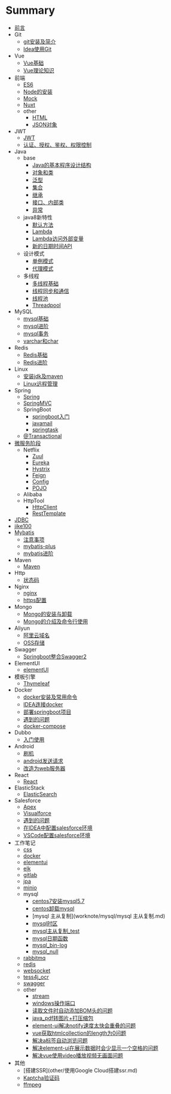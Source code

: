 # Summary

* [前言](README.md)
* Git
    * [git安装及简介](git/Git.md)
    * [Idea使用Git](git/Idea中使用Git.md)
* Vue
    * [Vue基础](vue/Vue.md)
    * [Vue理论知识](vue/vue理论知识.md)  
* 前端
    * [ES6](frontend/es6/es6.md)
    * [Node的安装](frontend/node/node.md)
    * [Mock](frontend/mock/mock.md)
    * [Nuxt](frontend/nuxt/nuxt.md)
    * other
       * [HTML](frontend/other/html.md)
       * [JSON对象](frontend/other/JSON对象的两个方法.md)
* JWT
    * [JWT](jwt/JWT.md)
    * [认证、授权、鉴权、权限控制](jwt/认证、授权、鉴权、权限控制.md)
* Java
    * base
        * [Java的基本程序设计结构](java/base/Java的基本程序设计结构.md)
        * [对象和类](java/base/对象和类.md)
        * [泛型](java/base/泛型.md)
        * [集合](java/base/集合.md)
        * [继承](java/base/继承.md)
        * [接口、内部类](java/base/接口、内部类.md)
        * [异常](java/base/异常.md)
    * java8新特性
        * [默认方法](java/java8new_feature/默认方法.md)
        * [Lambda](java/java8new_feature/Lambda.md)
        * [Lambda访问外部变量](java/java8new_feature/Lambda访问外部变量.md)
        * [新的日期时间API](java/java8new_feature/日期时间API.md)
    * 设计模式
        * [单例模式](java/pattern/singleton.md)
        * [代理模式](java/pattern/proxy.md)
    * 多线程
        * [多线程基础](java/thread/多线程入门.md)
        * [线程同步和通信](java/thread/线程同步和通信.md)
        * [线程池](java/thread/线程池.md)
        * [Threadpool](java/thread/threadpool/threadpool.md)
* MySQL
    * [mysql基础](mysql/mysql基础.md)
    * [mysql进阶](mysql/mysql进阶.md)
    * [mysql事务](mysql/mysql事务.md)
    * [varchar和char](mysql/varchar和char.md)
* Redis
    * [Redis基础](redis/redis.md)    
    * [Redis进阶](redis/redis高级.md)
* Linux
    * [安装jdk及maven](linux/Linux环境下安装jdk和maven.md)
    * [Linux远程管理](linux/Linux远程管理.md)
* Spring
    * [Spring](spring/spring.md)
    * [SpringMVC](spring/SpringMVC.md)
    * SpringBoot
        * [springboot入门](spring/SpringBoot.md)
        * [javamail](boot_integration/javamail.md)
        * [springtask](boot_integration/springtask.md)
    * [@Transactional](spring/transactional/@Transactional.md)    
* [微服务阶段](microservice/微服务概述.md)
    * Netflix
        * [Zuul](microservice/netflix/Zuul.md)
        * [Eureka](microservice/netflix/eureka/eureka.md)
        * [Hystrix](microservice/netflix/Hystrix.md)
        * [Feign](microservice/netflix/Feign.md)
        * [Config](microservice/netflix/SpringCloudConfig.md)
        * [POJO](microservice/netflix/POJO依赖.md)    
    * Alibaba
    * HttpTool
        * [HttpClient](httptool/HttpClient.md)
        * [RestTemplate](httptool/RestTemplate.md)
* [JDBC](jdbc/jdbc.md) 
* [jike100](jike100/jike100.md) 
* [Mybatis](mybatis/mybatis.md)
    * [注意事项](mybatis/注意事项.md)
    * [mybatis-plus](mybatis/mybatis-plus.md)
    * [mybatis进阶](mybatis/mybatis_advance.md)
* Maven
    * [Maven](maven/maven.md)
* Http    
    * [状态码](http/状态码.md)
* Nginx
    * [nginx](nginx/nginx.md)   
    * [https配置](nginx/https配置.md)      
* Mongo
    * [Mongo的安装与卸载](mongodb/Mongo的安装与卸载.md)
    * [Mongo的介绍及命令行使用](mongodb/Mongo介绍及命令行使用.md)
* Aliyun
    * [阿里云域名](aliyun/阿里云域名.md)
    * [OSS存储](aliyun/OSS存储.md)
* Swagger
    * [Springboot整合Swagger2](swagger/SpringBoot整合Swagger2.md)
* ElementUI
    * [elementUI](elementUI/ElementUI.md)   
* 模板引擎
    * [Thymeleaf](templateng/Thymeleaf.md)  
* Docker
    * [docker安装及常用命令](docker/docker安装及常用命令.md)
    * [IDEA连接docker](docker/IDEA连接docker.md)
    * [部署springboot项目](docker/部署springboot项目.md)
    * [遇到的问题](docker/problem.md)
    * [docker-compose](docker/docker-compose.md)
* Dubbo
    * [入门使用](dubbo/使用dubbo+zookeeper.md)    
* Android
    * [刷机](android/root.md)
    * [android发送请求](android/android发送请求.md)
    * [改造为web服务器](android/改造为web服务器.md)
* React 
    * [React](react/React.md)
* ElasticStack
    * [ElasticSearch](elasticsearch/elasticsearch.md)
* Salesforce
    * [Apex](salesforce/apex.md)  
    * [Visualforce](salesforce/visualforce.md)
    * [遇到的问题](salesforce/遇到的问题.md)
    * [在IDEA中配置salesforce环境](salesforce/在IDEA中配置salesforce环境.md)   
    * [VSCode配置salesforce环境](salesforce/VSCode配置salesforce环境.md) 
* 工作笔记
	* [css](worknote/css/css.md)
	* [docker](worknote/docker/docker.md)
	* [elementui](worknote/elementui/elementui.md)
	* [elk](worknote/elk/elk.md)
	* [gitlab](worknote/gitlab/gitlab.md)
	* [jpa](worknote/jpa/jpa.md)
	* [minio](worknote/minio/minio.md)
	* mysql
		* [centos7安装mysql5.7](worknote/mysql/centos7安装mysql5.7.md)
		* [centos卸载mysql](worknote/mysql/centos卸载mysql.md)
		* [mysql 主从复制](worknote/mysql/mysql 主从复制.md)
		* [mysql时区](worknote/mysql/mysql时区.md)
		* [mysql主从复制_test](worknote/mysql/mysql主从复制_test.md)
		* [mysql日期函数](worknote/mysql/mysql日期函数.md)
        * [mysql_bin-log](worknote/mysql/mysql_bin-log.md)
        * [mysql_null](worknote/mysql/mysql_null.md)
	* [rabbitmq](worknote/rabbitmq/docker安装rabbitmq.md)	
	* [redis](worknote/redis/redis.md)	
	* [websocket](worknote/websocket/springboot+vue+websocket.md)
	* [tess4j_ocr](worknote/tess4j_ocr/Tess4j使用记录.md)
    * [swagger](worknote/swagger/swagger.md)
	* other
		* [stream](worknote/other/stream.md)
		* [windows操作端口](worknote/other/windows操作端口.md)
		* [读取文件时自动添加BOM头的问题](worknote/other/读取文件时自动添加BOM头的问题.md)
		* [java_pdf转图片+打压缩包](worknote/other/java_pdf转图片+打压缩包.md)
		* [element-ui解决notify速度太快会重叠的问题](worknote/other/element-ui解决notify速度太快会重叠的问题.md)
		* [vue获取htmlcollection的length为0问题](worknote/other/vue获取htmlcollection的length为0问题.md)
		* [解决a标签自动浏览问题](worknote/other/解决a标签自动浏览问题.md)
		* [解决element-ui在展示数据时会少显示一个空格的问题](worknote/other/解决element-ui在展示数据时会少显示一个空格的问题.md)
		* [解决vue使用video播放视频无画面问题](worknote/other/解决vue使用video播放视频无画面问题.md)
* 其他
    * [搭建SSR](other/使用Google Cloud搭建ssr.md)
    * [Kaptcha验证码](other/kaptcha验证码.md)
    * [ffmpeg](other/ffmpeg.md)

